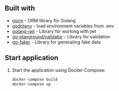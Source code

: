 ## Built with

* [gorm](https://gorm.io/docs/index.html) - ORM library for Golang
* [godotenv](https://github.com/joho/godotenv) - load environment variables from .env
* [golang-jwt](https://github.com/golang-jwt/jwt) - Library for working with jwt
* [go-playground/validator](https://github.com/go-playground/validator) - Library for validation
* [go-faker](https://github.com/go-faker/faker) - Library for generating fake data

## Start application

1. Start the application using Docker Compose:

    ```sh
    docker-compose build
    docker-compose up
    ```
